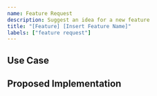 ```yaml
---
name: Feature Request
description: Suggest an idea for a new feature
title: "[Feature] [Insert Feature Name]"
labels: ["feature request"]
---
```


## Use Case

<!-- Describe the use case for this feature. -->

## Proposed Implementation

<!-- Describe how you propose to implement the feature. -->
